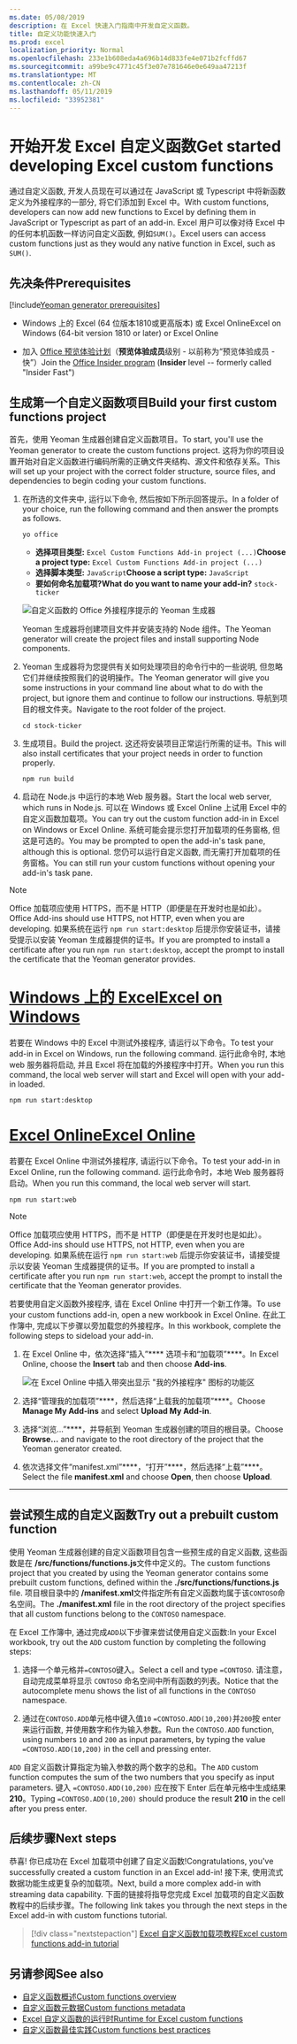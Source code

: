 ```yaml
---
ms.date: 05/08/2019
description: 在 Excel 快速入门指南中开发自定义函数。
title: 自定义功能快速入门
ms.prod: excel
localization_priority: Normal
ms.openlocfilehash: 233e1b608eda4a696b14d833fe4e071b2fcffd67
ms.sourcegitcommit: a99be9c4771c45f3e07e781646e0e649aa47213f
ms.translationtype: MT
ms.contentlocale: zh-CN
ms.lasthandoff: 05/11/2019
ms.locfileid: "33952381"
---
```

# <a name="get-started-developing-excel-custom-functions"></a><span data-ttu-id="ba36b-103">开始开发 Excel 自定义函数</span><span class="sxs-lookup"><span data-stu-id="ba36b-103">Get started developing Excel custom functions</span></span>

<span data-ttu-id="ba36b-104">通过自定义函数, 开发人员现在可以通过在 JavaScript 或 Typescript 中将新函数定义为外接程序的一部分, 将它们添加到 Excel 中。</span><span class="sxs-lookup"><span data-stu-id="ba36b-104">With custom functions, developers can now add new functions to Excel by defining them in JavaScript or Typescript as part of an add-in.</span></span> <span data-ttu-id="ba36b-105">Excel 用户可以像对待 Excel 中的任何本机函数一样访问自定义函数, 例如`SUM()`。</span><span class="sxs-lookup"><span data-stu-id="ba36b-105">Excel users can access custom functions just as they would any native function in Excel, such as `SUM()`.</span></span>

## <a name="prerequisites"></a><span data-ttu-id="ba36b-106">先决条件</span><span class="sxs-lookup"><span data-stu-id="ba36b-106">Prerequisites</span></span>

[!include[Yeoman generator prerequisites](../includes/quickstart-yo-prerequisites.md)]

* <span data-ttu-id="ba36b-107">Windows 上的 Excel (64 位版本1810或更高版本) 或 Excel Online</span><span class="sxs-lookup"><span data-stu-id="ba36b-107">Excel on Windows (64-bit version 1810 or later) or Excel Online</span></span>

* <span data-ttu-id="ba36b-108">加入 [Office 预览体验计划](https://products.office.com/office-insider)（**预览体验成员**级别 - 以前称为“预览体验成员 - 快”）</span><span class="sxs-lookup"><span data-stu-id="ba36b-108">Join the [Office Insider program](https://products.office.com/office-insider) (**Insider** level -- formerly called "Insider Fast")</span></span>

## <a name="build-your-first-custom-functions-project"></a><span data-ttu-id="ba36b-109">生成第一个自定义函数项目</span><span class="sxs-lookup"><span data-stu-id="ba36b-109">Build your first custom functions project</span></span>

<span data-ttu-id="ba36b-110">首先，使用 Yeoman 生成器创建自定义函数项目。</span><span class="sxs-lookup"><span data-stu-id="ba36b-110">To start, you'll use the Yeoman generator to create the custom functions project.</span></span> <span data-ttu-id="ba36b-111">这将为你的项目设置开始对自定义函数进行编码所需的正确文件夹结构、源文件和依存关系。</span><span class="sxs-lookup"><span data-stu-id="ba36b-111">This will set up your project with the correct folder structure, source files, and dependencies to begin coding your custom functions.</span></span>

1. <span data-ttu-id="ba36b-112">在所选的文件夹中, 运行以下命令, 然后按如下所示回答提示。</span><span class="sxs-lookup"><span data-stu-id="ba36b-112">In a folder of your choice, run the following command and then answer the prompts as follows.</span></span>

    ```command&nbsp;line
    yo office
    ```

    - <span data-ttu-id="ba36b-113">**选择项目类型:** `Excel Custom Functions Add-in project (...)`</span><span class="sxs-lookup"><span data-stu-id="ba36b-113">**Choose a project type:** `Excel Custom Functions Add-in project (...)`</span></span>
    - <span data-ttu-id="ba36b-114">**选择脚本类型:** `JavaScript`</span><span class="sxs-lookup"><span data-stu-id="ba36b-114">**Choose a script type:** `JavaScript`</span></span>
    - <span data-ttu-id="ba36b-115">**要如何命名加载项?**</span><span class="sxs-lookup"><span data-stu-id="ba36b-115">**What do you want to name your add-in?**</span></span> `stock-ticker`

    ![自定义函数的 Office 外接程序提示的 Yeoman 生成器](../images/yo-office-excel-cf.png)

    <span data-ttu-id="ba36b-117">Yeoman 生成器将创建项目文件并安装支持的 Node 组件。</span><span class="sxs-lookup"><span data-stu-id="ba36b-117">The Yeoman generator will create the project files and install supporting Node components.</span></span>

2. <span data-ttu-id="ba36b-118">Yeoman 生成器将为您提供有关如何处理项目的命令行中的一些说明, 但忽略它们并继续按照我们的说明操作。</span><span class="sxs-lookup"><span data-stu-id="ba36b-118">The Yeoman generator will give you some instructions in your command line about what to do with the project, but ignore them and continue to follow our instructions.</span></span> <span data-ttu-id="ba36b-119">导航到项目的根文件夹。</span><span class="sxs-lookup"><span data-stu-id="ba36b-119">Navigate to the root folder of the project.</span></span>

    ```command&nbsp;line
    cd stock-ticker
    ```

3. <span data-ttu-id="ba36b-120">生成项目。</span><span class="sxs-lookup"><span data-stu-id="ba36b-120">Build the project.</span></span> <span data-ttu-id="ba36b-121">这还将安装项目正常运行所需的证书。</span><span class="sxs-lookup"><span data-stu-id="ba36b-121">This will also install certificates that your project needs in order to function properly.</span></span> 

    ```command&nbsp;line
    npm run build
    ```

4. <span data-ttu-id="ba36b-122">启动在 Node.js 中运行的本地 Web 服务器。</span><span class="sxs-lookup"><span data-stu-id="ba36b-122">Start the local web server, which runs in Node.js.</span></span> <span data-ttu-id="ba36b-123">可以在 Windows 或 Excel Online 上试用 Excel 中的自定义函数加载项。</span><span class="sxs-lookup"><span data-stu-id="ba36b-123">You can try out the custom function add-in in Excel on Windows or Excel Online.</span></span> <span data-ttu-id="ba36b-124">系统可能会提示您打开加载项的任务窗格, 但这是可选的。</span><span class="sxs-lookup"><span data-stu-id="ba36b-124">You may be prompted to open the add-in's task pane, although this is optional.</span></span> <span data-ttu-id="ba36b-125">您仍可以运行自定义函数, 而无需打开加载项的任务窗格。</span><span class="sxs-lookup"><span data-stu-id="ba36b-125">You can still run your custom functions without opening your add-in's task pane.</span></span>

> [!NOTE]
> <span data-ttu-id="ba36b-126">Office 加载项应使用 HTTPS，而不是 HTTP（即便是在开发时也是如此）。</span><span class="sxs-lookup"><span data-stu-id="ba36b-126">Office Add-ins should use HTTPS, not HTTP, even when you are developing.</span></span> <span data-ttu-id="ba36b-127">如果系统在运行 `npm run start:desktop` 后提示你安装证书，请接受提示以安装 Yeoman 生成器提供的证书。</span><span class="sxs-lookup"><span data-stu-id="ba36b-127">If you are prompted to install a certificate after you run `npm run start:desktop`, accept the prompt to install the certificate that the Yeoman generator provides.</span></span>

# <a name="excel-on-windowstabexcel-windows"></a>[<span data-ttu-id="ba36b-128">Windows 上的 Excel</span><span class="sxs-lookup"><span data-stu-id="ba36b-128">Excel on Windows</span></span>](#tab/excel-windows)

<span data-ttu-id="ba36b-129">若要在 Windows 中的 Excel 中测试外接程序, 请运行以下命令。</span><span class="sxs-lookup"><span data-stu-id="ba36b-129">To test your add-in in Excel on Windows, run the following command.</span></span> <span data-ttu-id="ba36b-130">运行此命令时, 本地 web 服务器将启动, 并且 Excel 将在加载的外接程序中打开。</span><span class="sxs-lookup"><span data-stu-id="ba36b-130">When you run this command, the local web server will start and Excel will open with your add-in loaded.</span></span>

```command&nbsp;line
npm run start:desktop
```

# <a name="excel-onlinetabexcel-online"></a>[<span data-ttu-id="ba36b-131">Excel Online</span><span class="sxs-lookup"><span data-stu-id="ba36b-131">Excel Online</span></span>](#tab/excel-online)

<span data-ttu-id="ba36b-132">若要在 Excel Online 中测试外接程序, 请运行以下命令。</span><span class="sxs-lookup"><span data-stu-id="ba36b-132">To test your add-in in Excel Online, run the following command.</span></span> <span data-ttu-id="ba36b-133">运行此命令时，本地 Web 服务器将启动。</span><span class="sxs-lookup"><span data-stu-id="ba36b-133">When you run this command, the local web server will start.</span></span>

```command&nbsp;line
npm run start:web
```

> [!NOTE]
> <span data-ttu-id="ba36b-134">Office 加载项应使用 HTTPS，而不是 HTTP（即便是在开发时也是如此）。</span><span class="sxs-lookup"><span data-stu-id="ba36b-134">Office Add-ins should use HTTPS, not HTTP, even when you are developing.</span></span> <span data-ttu-id="ba36b-135">如果系统在运行 `npm run start:web` 后提示你安装证书，请接受提示以安装 Yeoman 生成器提供的证书。</span><span class="sxs-lookup"><span data-stu-id="ba36b-135">If you are prompted to install a certificate after you run `npm run start:web`, accept the prompt to install the certificate that the Yeoman generator provides.</span></span>

<span data-ttu-id="ba36b-136">若要使用自定义函数外接程序, 请在 Excel Online 中打开一个新工作簿。</span><span class="sxs-lookup"><span data-stu-id="ba36b-136">To use your custom functions add-in, open a new workbook in Excel Online.</span></span> <span data-ttu-id="ba36b-137">在此工作簿中, 完成以下步骤以旁加载您的外接程序。</span><span class="sxs-lookup"><span data-stu-id="ba36b-137">In this workbook, complete the following steps to sideload your add-in.</span></span>

1. <span data-ttu-id="ba36b-138">在 Excel Online 中，依次选择“插入”\*\*\*\* 选项卡和“加载项”\*\*\*\*。</span><span class="sxs-lookup"><span data-stu-id="ba36b-138">In Excel Online, choose the **Insert** tab and then choose **Add-ins**.</span></span>

   ![在 Excel Online 中插入带突出显示 "我的外接程序" 图标的功能区](../images/excel-cf-online-register-add-in-1.png)
   
2. <span data-ttu-id="ba36b-140">选择“管理我的加载项”\*\*\*\*，然后选择“上载我的加载项”\*\*\*\*。</span><span class="sxs-lookup"><span data-stu-id="ba36b-140">Choose **Manage My Add-ins** and select **Upload My Add-in**.</span></span>

3. <span data-ttu-id="ba36b-141">选择“浏览...”\*\*\*\*，并导航到 Yeoman 生成器创建的项目的根目录。</span><span class="sxs-lookup"><span data-stu-id="ba36b-141">Choose **Browse...** and navigate to the root directory of the project that the Yeoman generator created.</span></span>

4. <span data-ttu-id="ba36b-142">依次选择文件“manifest.xml”\*\*\*\*，“打开”\*\*\*\*，然后选择“上载”\*\*\*\*。</span><span class="sxs-lookup"><span data-stu-id="ba36b-142">Select the file **manifest.xml** and choose **Open**, then choose **Upload**.</span></span>

---

## <a name="try-out-a-prebuilt-custom-function"></a><span data-ttu-id="ba36b-143">尝试预生成的自定义函数</span><span class="sxs-lookup"><span data-stu-id="ba36b-143">Try out a prebuilt custom function</span></span>

<span data-ttu-id="ba36b-144">使用 Yeoman 生成器创建的自定义函数项目包含一些预生成的自定义函数, 这些函数是在 **/src/functions/functions.js**文件中定义的。</span><span class="sxs-lookup"><span data-stu-id="ba36b-144">The custom functions project that you created by using the Yeoman generator contains some prebuilt custom functions, defined within the **./src/functions/functions.js** file.</span></span> <span data-ttu-id="ba36b-145">项目根目录中的 **/manifest.xml**文件指定所有自定义函数均属于该`CONTOSO`命名空间。</span><span class="sxs-lookup"><span data-stu-id="ba36b-145">The **./manifest.xml** file in the root directory of the project specifies that all custom functions belong to the `CONTOSO` namespace.</span></span>

<span data-ttu-id="ba36b-146">在 Excel 工作簿中, 通过完成`ADD`以下步骤来尝试使用自定义函数:</span><span class="sxs-lookup"><span data-stu-id="ba36b-146">In your Excel workbook, try out the `ADD` custom function by completing the following steps:</span></span>

1. <span data-ttu-id="ba36b-147">选择一个单元格并`=CONTOSO`键入。</span><span class="sxs-lookup"><span data-stu-id="ba36b-147">Select a cell and type `=CONTOSO`.</span></span> <span data-ttu-id="ba36b-148">请注意，自动完成菜单将显示 `CONTOSO` 命名空间中所有函数的列表。</span><span class="sxs-lookup"><span data-stu-id="ba36b-148">Notice that the autocomplete menu shows the list of all functions in the `CONTOSO` namespace.</span></span>

2. <span data-ttu-id="ba36b-149">通过在`CONTOSO.ADD`单元格中键入值`10` `=CONTOSO.ADD(10,200)`并`200`按 enter 来运行函数, 并使用数字和作为输入参数。</span><span class="sxs-lookup"><span data-stu-id="ba36b-149">Run the `CONTOSO.ADD` function, using numbers `10` and `200` as input parameters, by typing the value `=CONTOSO.ADD(10,200)` in the cell and pressing enter.</span></span>

<span data-ttu-id="ba36b-150">`ADD` 自定义函数计算指定为输入参数的两个数字的总和。</span><span class="sxs-lookup"><span data-stu-id="ba36b-150">The `ADD` custom function computes the sum of the two numbers that you specify as input parameters.</span></span> <span data-ttu-id="ba36b-151">键入 `=CONTOSO.ADD(10,200)` 应在按下 Enter 后在单元格中生成结果 **210**。</span><span class="sxs-lookup"><span data-stu-id="ba36b-151">Typing `=CONTOSO.ADD(10,200)` should produce the result **210** in the cell after you press enter.</span></span>

## <a name="next-steps"></a><span data-ttu-id="ba36b-152">后续步骤</span><span class="sxs-lookup"><span data-stu-id="ba36b-152">Next steps</span></span>

<span data-ttu-id="ba36b-153">恭喜! 你已成功在 Excel 加载项中创建了自定义函数!</span><span class="sxs-lookup"><span data-stu-id="ba36b-153">Congratulations, you've successfully created a custom function in an Excel add-in!</span></span> <span data-ttu-id="ba36b-154">接下来, 使用流式数据功能生成更复杂的加载项。</span><span class="sxs-lookup"><span data-stu-id="ba36b-154">Next, build a more complex add-in with streaming data capability.</span></span> <span data-ttu-id="ba36b-155">下面的链接将指导您完成 Excel 加载项的自定义函数教程中的后续步骤。</span><span class="sxs-lookup"><span data-stu-id="ba36b-155">The following link takes you through the next steps in the Excel add-in with custom functions tutorial.</span></span>

> [!div class="nextstepaction"]
> [<span data-ttu-id="ba36b-156">Excel 自定义函数加载项教程</span><span class="sxs-lookup"><span data-stu-id="ba36b-156">Excel custom functions add-in tutorial</span></span>](../tutorials/excel-tutorial-create-custom-functions.md#create-a-custom-function-that-requests-data-from-the-web
)

## <a name="see-also"></a><span data-ttu-id="ba36b-157">另请参阅</span><span class="sxs-lookup"><span data-stu-id="ba36b-157">See also</span></span>

* [<span data-ttu-id="ba36b-158">自定义函数概述</span><span class="sxs-lookup"><span data-stu-id="ba36b-158">Custom functions overview</span></span>](../excel/custom-functions-overview.md)
* [<span data-ttu-id="ba36b-159">自定义函数元数据</span><span class="sxs-lookup"><span data-stu-id="ba36b-159">Custom functions metadata</span></span>](../excel/custom-functions-json.md)
* [<span data-ttu-id="ba36b-160">Excel 自定义函数的运行时</span><span class="sxs-lookup"><span data-stu-id="ba36b-160">Runtime for Excel custom functions</span></span>](../excel/custom-functions-runtime.md)
* [<span data-ttu-id="ba36b-161">自定义函数最佳实践</span><span class="sxs-lookup"><span data-stu-id="ba36b-161">Custom functions best practices</span></span>](../excel/custom-functions-best-practices.md)
